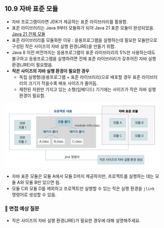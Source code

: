 ## 10.9 자바 표준 모듈
- 자바 프로그램이라면 JDK가 제공하는 표준 라이브러리를 활용함.
- 표준 라이브러리는 Java 9부터 모듈화가 되어 Java 21 표준 모듈이 완성되었음. [Java 21 전체 모듈](https://docs.oracle.com/en/java/javase/21/docs/api/java.se/module-summary.html)
- 표준 라이브러리를 모듈화한 이유 : 응용프로그램을 실행하는데 필요한 모듈만으로 구성된 작은 사이즈의 자바 실행 환경(JRE)을 만들기 위함.
- Java 8 이전 버전까지는 응용프로그램이 표준 라이브러리의 5%만 사용하는데도 불구하고 응용프로그램을 실행하려면 전체 표준 라이브러리가 갖추어진 자바 실행 환경(JRE)이 필요했음.
- **작은 사이즈의 자바 실행 환경이 필요한 경우**
  - 독립 실행형(응용프로그램 + 표준 라이브러리)으로 배포할 경우 표준 라이브러리의 크기가 작을수록 배포 사이즈가 줄어듬.
  - 제한된 자원만 가지고 있는 소형(임베디드) 기기에는 사이즈가 작은 자바 실행 환경이 필요함.

![img.png](img/표준라이브러리.png)
- 자바 표준 모듈은 모듈 A에서 모듈 D까지 제공하지만, 프로젝트를 실행하는 데는 모듈 A와 모듈 B만 있으면 됨.
- 모듈 C와 모듈 D를 제외하고 프로젝트만 실행할 수 있는 작은 실행 환경을 `jlink` 명령어로 생성할 수 있음.


### 🙋 면접 예상 질문
- 작은 사이즈의 자바 실행 환경(JRE)가 필요한 경우에 대해 설명해주세요.